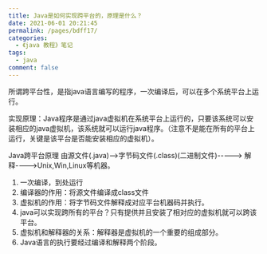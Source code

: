 ```yaml
---
title: Java是如何实现跨平台的，原理是什么？
date: 2021-06-01 20:21:45
permalink: /pages/bdff17/
categories:
  - 《java 教程》笔记
tags:
  - java
comment: false
---
```


所谓跨平台性，是指java语言编写的程序，一次编译后，可以在多个系统平台上运行。

实现原理：Java程序是通过java虚拟机在系统平台上运行的，只要该系统可以安装相应的java虚拟机，该系统就可以运行java程序。（注意不是能在所有的平台上运行，关键是该平台是否能安装相应的虚拟机）。

Java跨平台原理
由源文件(.java)—>字节码文件(.class)(二进制文件)-----> 解释---->Unix,Win,Linux等机器。

1. 一次编译，到处运行
2. 编译器的作用：将源文件编译成class文件
3. 虚拟机的作用：将字节码文件解释成对应平台机器码并执行。
4. java可以实现跨所有的平台？只有提供并且安装了相对应的虚拟机就可以跨该平台。
5. 虚拟机和解释器的关系：解释器是虚拟机的一个重要的组成部分。
6. Java语言的执行要经过编译和解释两个阶段。
